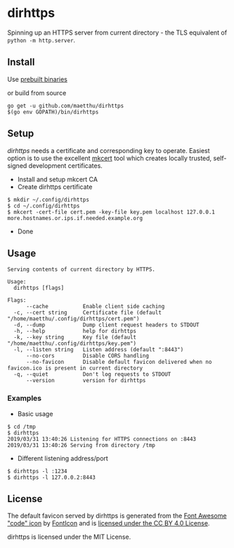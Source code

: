 # dirhttps

Spinning up an HTTPS server from current directory - the TLS equivalent of `python -m http.server`.

## Install

Use [prebuilt binaries](https://github.com/maetthu/dirhttps/releases)

or build from source

```
go get -u github.com/maetthu/dirhttps
$(go env GOPATH)/bin/dirhttps
```

## Setup

_dirhttps_ needs a certificate and corresponding key to operate. Easiest option is to use the excellent [mkcert](https://github.com/FiloSottile/mkcert) tool which creates locally trusted, self-signed development certificates. 

* Install and setup mkcert CA
* Create dirhttps certificate

``` 
$ mkdir ~/.config/dirhttps
$ cd ~/.config/dirhttps
$ mkcert -cert-file cert.pem -key-file key.pem localhost 127.0.0.1 more.hostnames.or.ips.if.needed.example.org
```

* Done

## Usage

``` 
Serving contents of current directory by HTTPS.

Usage:
  dirhttps [flags]

Flags:
      --cache           Enable client side caching
  -c, --cert string     Certificate file (default "/home/maetthu/.config/dirhttps/cert.pem")
  -d, --dump            Dump client request headers to STDOUT
  -h, --help            help for dirhttps
  -k, --key string      Key file (default "/home/maetthu/.config/dirhttps/key.pem")
  -l, --listen string   Listen address (default ":8443")
      --no-cors         Disable CORS handling
      --no-favicon      Disable default favicon delivered when no favicon.ico is present in current directory
  -q, --quiet           Don't log requests to STDOUT
      --version         version for dirhttps
```

### Examples

* Basic usage

```
$ cd /tmp
$ dirhttps  
2019/03/31 13:40:26 Listening for HTTPS connections on :8443
2019/03/31 13:40:26 Serving from directory /tmp
```

* Different listening address/port

```
$ dirhttps -l :1234
$ dirhttps -l 127.0.0.2:8443
```


## License

The default favicon served by dirhttps is generated from the [Font Awesome "code" icon](https://fontawesome.com/icons/code?style=solid) by [FontIcon](https://github.com/devgg/FontIcon) and is [licensed under the CC BY 4.0 License](https://fontawesome.com/license/free).

dirhttps is licensed under the MIT License.